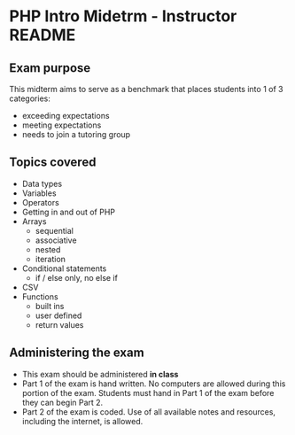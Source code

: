 PHP Intro Midetrm - Instructor README
======================================

Exam purpose
------------

This midterm aims to serve as a benchmark that places students into 1 of 3
categories:

* exceeding expectations
* meeting expectations
* needs to join a tutoring group

Topics covered
--------------

* Data types
* Variables
* Operators
* Getting in and out of PHP
* Arrays
    + sequential
    + associative
    + nested
    + iteration
* Conditional statements
    + if / else only, no else if
* CSV
* Functions
    + built ins
    + user defined
    + return values

Administering the exam
----------------------

* This exam should be administered **in class**
* Part 1 of the exam is hand written. No computers are allowed during this
  portion of the exam. Students must hand in Part 1 of the exam before they
  can begin Part 2.
* Part 2 of the exam is coded. Use of all available notes and resources,
  including the internet, is allowed.
